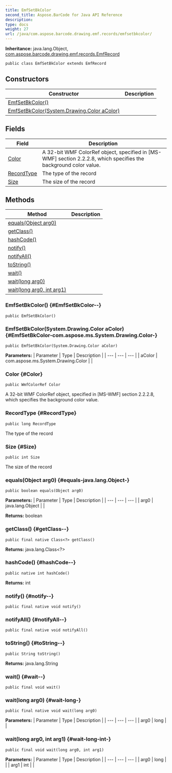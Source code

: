```yaml
---
title: EmfSetBkColor
second_title: Aspose.BarCode for Java API Reference
description: 
type: docs
weight: 27
url: /java/com.aspose.barcode.drawing.emf.records/emfsetbkcolor/
---
```

**Inheritance:**
java.lang.Object, [com.aspose.barcode.drawing.emf.records.EmfRecord](../../com.aspose.barcode.drawing.emf.records/emfrecord)
```
public class EmfSetBkColor extends EmfRecord
```
## Constructors

| Constructor | Description |
| --- | --- |
| [EmfSetBkColor()](#EmfSetBkColor--) |  |
| [EmfSetBkColor(System.Drawing.Color aColor)](#EmfSetBkColor-com.aspose.ms.System.Drawing.Color-) |  |
## Fields

| Field | Description |
| --- | --- |
| [Color](#Color) | A 32-bit WMF ColorRef object, specified in [MS-WMF] section 2.2.2.8, which specifies the background color value. |
| [RecordType](#RecordType) | The type of the record |
| [Size](#Size) | The size of the record |
## Methods

| Method | Description |
| --- | --- |
| [equals(Object arg0)](#equals-java.lang.Object-) |  |
| [getClass()](#getClass--) |  |
| [hashCode()](#hashCode--) |  |
| [notify()](#notify--) |  |
| [notifyAll()](#notifyAll--) |  |
| [toString()](#toString--) |  |
| [wait()](#wait--) |  |
| [wait(long arg0)](#wait-long-) |  |
| [wait(long arg0, int arg1)](#wait-long-int-) |  |
### EmfSetBkColor() {#EmfSetBkColor--}
```
public EmfSetBkColor()
```


### EmfSetBkColor(System.Drawing.Color aColor) {#EmfSetBkColor-com.aspose.ms.System.Drawing.Color-}
```
public EmfSetBkColor(System.Drawing.Color aColor)
```


**Parameters:**
| Parameter | Type | Description |
| --- | --- | --- |
| aColor | com.aspose.ms.System.Drawing.Color |  |

### Color {#Color}
```
public WmfColorRef Color
```


A 32-bit WMF ColorRef object, specified in [MS-WMF] section 2.2.2.8, which specifies the background color value.

### RecordType {#RecordType}
```
public long RecordType
```


The type of the record

### Size {#Size}
```
public int Size
```


The size of the record

### equals(Object arg0) {#equals-java.lang.Object-}
```
public boolean equals(Object arg0)
```




**Parameters:**
| Parameter | Type | Description |
| --- | --- | --- |
| arg0 | java.lang.Object |  |

**Returns:**
boolean
### getClass() {#getClass--}
```
public final native Class<?> getClass()
```




**Returns:**
java.lang.Class<?>
### hashCode() {#hashCode--}
```
public native int hashCode()
```




**Returns:**
int
### notify() {#notify--}
```
public final native void notify()
```




### notifyAll() {#notifyAll--}
```
public final native void notifyAll()
```




### toString() {#toString--}
```
public String toString()
```




**Returns:**
java.lang.String
### wait() {#wait--}
```
public final void wait()
```




### wait(long arg0) {#wait-long-}
```
public final native void wait(long arg0)
```




**Parameters:**
| Parameter | Type | Description |
| --- | --- | --- |
| arg0 | long |  |

### wait(long arg0, int arg1) {#wait-long-int-}
```
public final void wait(long arg0, int arg1)
```




**Parameters:**
| Parameter | Type | Description |
| --- | --- | --- |
| arg0 | long |  |
| arg1 | int |  |

